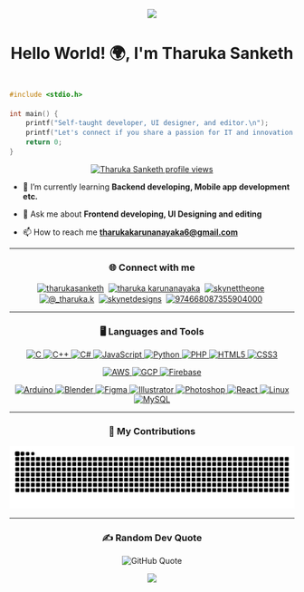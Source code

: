 <p align="center" ><img src="https://github.com/Anmol-Baranwal/Cool-GIFs-For-GitHub/assets/74038190/d48893bd-0757-481c-8d7e-ba3e163feae7" /></p>
<h1 align="center">Hello World! 🌍, I'm Tharuka Sanketh</h1>

```c

#include <stdio.h>

int main() {
    printf("Self-taught developer, UI designer, and editor.\n");
    printf("Let's connect if you share a passion for IT and innovation! 💡🚀\n");
    return 0;
}

```
<p align="center">
    <a href="https://u8views.com/github/Skynettheone">
        <img src="https://u8views.com/api/v1/github/profiles/121316018/views/day-week-month-total-count.svg" alt="Tharuka Sanketh profile views">
    </a>
</p>

- 🌱 I’m currently learning **Backend developing, Mobile app development etc.**

- 💬 Ask me about **Frontend developing, UI Designing and editing**

- 📫 How to reach me **tharukakarunanayaka6@gmail.com**

---

<h3 align="center">🌐 Connect with me</h3>
<p align="center">
<a href="https://twitter.com/tharukasanketh" target="blank"><img align="center" src="https://raw.githubusercontent.com/rahuldkjain/github-profile-readme-generator/master/src/images/icons/Social/twitter.svg" alt="tharukasanketh" height="30" width="40" /></a>&nbsp;
<a href="https://linkedin.com/in/tharuka karunanayaka" target="blank"><img align="center" src="https://raw.githubusercontent.com/rahuldkjain/github-profile-readme-generator/master/src/images/icons/Social/linked-in-alt.svg" alt="tharuka karunanayaka" height="30" width="40" /></a>&nbsp;
<a href="https://stackoverflow.com/users/skynettheone" target="blank"><img align="center" src="https://raw.githubusercontent.com/rahuldkjain/github-profile-readme-generator/master/src/images/icons/Social/stack-overflow.svg" alt="skynettheone" height="30" width="40" /></a>&nbsp;
<a href="https://instagram.com/@_tharuka.k" target="blank"><img align="center" src="https://raw.githubusercontent.com/rahuldkjain/github-profile-readme-generator/master/src/images/icons/Social/instagram.svg" alt="@_tharuka.k" height="30" width="40" /></a>&nbsp;
<a href="https://www.behance.net/skynetdesigns" target="blank"><img align="center" src="https://raw.githubusercontent.com/rahuldkjain/github-profile-readme-generator/master/src/images/icons/Social/behance.svg" alt="skynetdesigns" height="30" width="40" /></a>&nbsp;
<a href="https://discord.gg/974668087355904000" target="blank"><img align="center" src="https://raw.githubusercontent.com/rahuldkjain/github-profile-readme-generator/master/src/images/icons/Social/discord.svg" alt="974668087355904000" height="30" width="40" /></a>&nbsp;
</p>

---

<h3 align="center">🖥️ Languages and Tools</h3>

<p align="center">
    <!-- Languages -->
    <a href="https://www.cprogramming.com/" target="_blank" rel="noreferrer">
        <img src="https://github.com/Scar1109/skill-icons/blob/main/icons/C.svg" alt="C" width="40" height="40"/>
    </a>
    <a href="https://www.w3schools.com/cpp/" target="_blank" rel="noreferrer">
        <img src="https://github.com/Scar1109/skill-icons/blob/main/icons/CPP.svg" alt="C++" width="40" height="40"/>
    </a>
    <a href="https://www.w3schools.com/cs/" target="_blank" rel="noreferrer">
        <img src="https://github.com/Scar1109/skill-icons/blob/main/icons/CS.svg" alt="C#" width="40" height="40"/>
    </a>
    <a href="https://developer.mozilla.org/en-US/docs/Web/JavaScript" target="_blank" rel="noreferrer">
        <img src="https://github.com/Scar1109/skill-icons/blob/main/icons/JavaScript.svg" alt="JavaScript" width="40" height="40"/>
    </a>
    <a href="https://www.python.org" target="_blank" rel="noreferrer">
        <img src="https://github.com/Scar1109/skill-icons/blob/main/icons/Python-Dark.svg" alt="Python" width="40" height="40"/>
    </a>
    <a href="https://www.php.net" target="_blank" rel="noreferrer">
        <img src="https://github.com/Scar1109/skill-icons/blob/main/icons/PHP-Dark.svg" alt="PHP" width="40" height="40"/>
    </a>
    <a href="https://www.w3.org/html/" target="_blank" rel="noreferrer">
        <img src="https://github.com/Scar1109/skill-icons/blob/main/icons/HTML.svg" alt="HTML5" width="40" height="40"/>
    </a>
    <a href="https://www.w3schools.com/css/" target="_blank" rel="noreferrer">
        <img src="https://github.com/Scar1109/skill-icons/blob/main/icons/CSS.svg" alt="CSS3" width="40" height="40"/>
    </a>
</p>

<p align="center">
    <!-- Cloud Services -->
    <a href="https://aws.amazon.com" target="_blank" rel="noreferrer">
        <img src="https://github.com/Scar1109/skill-icons/blob/main/icons/AWS-Dark.svg" alt="AWS" width="40" height="40"/>
    </a>
    <a href="https://cloud.google.com" target="_blank" rel="noreferrer">
        <img src="https://github.com/Scar1109/skill-icons/blob/main/icons/GCP-Dark.svg" alt="GCP" width="40" height="40"/>
    </a>
    <a href="https://firebase.google.com/" target="_blank" rel="noreferrer">
        <img src="https://github.com/Scar1109/skill-icons/blob/main/icons/Firebase-Dark.svg" alt="Firebase" width="40" height="40"/>
    </a>
</p>

<p align="center">
    <!-- Tools -->
    <a href="https://www.arduino.cc/" target="_blank" rel="noreferrer">
        <img src="https://github.com/Scar1109/skill-icons/blob/main/icons/Arduino.svg" alt="Arduino" width="40" height="40"/>
    </a>
    <a href="https://www.blender.org/" target="_blank" rel="noreferrer">
        <img src="https://github.com/Scar1109/skill-icons/blob/main/icons/Blender-Dark.svg" alt="Blender" width="40" height="40"/>
    </a>
    <a href="https://www.figma.com/" target="_blank" rel="noreferrer">
        <img src="https://github.com/Scar1109/skill-icons/blob/main/icons/Figma-Dark.svg" alt="Figma" width="40" height="40"/>
    </a>
    <a href="https://www.adobe.com/in/products/illustrator.html" target="_blank" rel="noreferrer">
        <img src="https://github.com/Scar1109/skill-icons/blob/main/icons/Illustrator.svg" alt="Illustrator" width="40" height="40"/>
    </a>
    <a href="https://www.photoshop.com/en" target="_blank" rel="noreferrer">
        <img src="https://github.com/Scar1109/skill-icons/blob/main/icons/Photoshop.svg" alt="Photoshop" width="40" height="40"/>
    </a>
    <a href="https://reactnative.dev/" target="_blank" rel="noreferrer">
        <img src="https://github.com/Scar1109/skill-icons/blob/main/icons/React-Dark.svg" alt="React" width="40" height="40"/>
    </a>
    <a href="https://www.linux.org/" target="_blank" rel="noreferrer">
        <img src="https://github.com/Scar1109/skill-icons/blob/main/icons/Linux-Dark.svg" alt="Linux" width="40" height="40"/>
    </a>
    <a href="https://www.mysql.com/" target="_blank" rel="noreferrer">
        <img src="https://github.com/Scar1109/skill-icons/blob/main/icons/MySQL-Dark.svg" alt="MySQL" width="40" height="40"/>
    </a>
</p>


---

<div align="center">
  <h3>🐍 My Contributions</h3>    
  <picture>
  <source media="(prefers-color-scheme: dark)" srcset="https://raw.githubusercontent.com/Skynettheone/Skynettheone/output/github-contribution-grid-snake-dark.svg">
  <source media="(prefers-color-scheme: light)" srcset="https://raw.githubusercontent.com/Skynettheone/Skynettheone/output/github-contribution-grid-snake.svg">
  <img alt="github contribution grid snake animation" src="https://raw.githubusercontent.com/Skynettheone/Skynettheone/output/github-contribution-grid-snake.svg">
</picture>
  
</div>

---

<h3 align="center">✍️ Random Dev Quote</h3>
<p align="center">
    <img src="https://quotes-github-readme.vercel.app/api?type=horizontal&theme=dark" alt="GitHub Quote">
</p>

<p align="center">
    <img src="https://github.com/user-attachments/assets/fddcdbcd-5ea2-4416-9f59-ca7fd9394aca" width="300">
</p>
